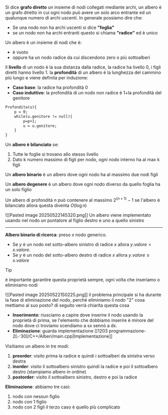 Si dice **grafo diretto** un insieme di nodi collegati mediante archi, un albero è un grafo diretto in cui ogni nodo può avere un solo arco entrante ed un qualunque numero di archi uscenti. In generale possiamo dire che: 
- Se una nodo non ha archi uscenti si dice **"foglia"** 
- se un nodo non ha archi entranti questo si chiama  **"radice"** ed è unico


Un albero è un insieme di nodi che è:
- è vuoto
- oppure ha un nodo radice da cui discendono zero o più sottoalberi

Il **livello** di un nodo è la sua distanza dalla radice, la radice ha livello 0, i figli diretti hanno livello 1.
la **profondità** di un albero è la lunghezza del cammino più lungo e viene definita per induzione:
- **Caso base**: la radice ha profondità 0
- **Caso induttivo**: la profondità di un nodo non radice è 1+la profondità del genitore
```txt
Profondita(u){
	p = 0;
	while(u.genitore != null){
		p=p+1;
		u = u.genitore;
	}
}
```

Un **albero è bilanciato** se:
1. Tutte le foglie si trovano allo stesso livello
2. Dato k numero massimo di figli per nodo, ogni nodo interno ha al max k figli

Un **albero binario** è un albero dove ogni nodo ha al massimo due nodi figli

Un **albero degenere** è un albero dove ogni nodo diverso da quello foglia ha un solo figlio

Un albero di profondità $n$ può contenere al massimo $2^{(n+1)}-1$ se l'albero è bilanciato allora questa diventa $O(\log n)$   

![[Pasted image 20250522145320.png]]
Un albero viene implementato usando nel nodo un puntatore al figlio destro e uno a quello sinistro

---

**Albero binario di ricerca**: preso  $x$ nodo generico. 
- Se $y$ è un nodo nel sotto-albero sinistro di radice $x$ allora $y.valore < x.valore$. 
- Se $y$ è un nodo del sotto-albero destro di radice $x$ allora $y.valore \ge x.valore$
> [!tip] 
> è importante garantire questa proprietà sempre, ogni volta che inseriamo o eliminiamo nodi

![[Pasted image 20250522150225.png]]
il problema principale si ha durante la fase di eliminazione del nodo, perché eliminiamo il nodo "2" cosa mettiamo al suo posto? di seguito verrà chiarita questa cosa
- **Inserimento**: riusciamo a capire dove inserire il nodo usando la proprietà di prima, se l'elemento che dobbiamo inserire è minore del nodo dove ci troviamo scendiamo a sx sennò a dx.
- **Eliminazione**: guarda implementazione
[[1203 programmazione-2[✅30]/C++/Alberi/main.cpp|Implementazione]]

Visitiamo un albero in tre modi:
1. **preorder**: visito prima la radice e quindi i sottoalberi da sinistra verso destra
2. **inorder**: visito il sottoalbero sinistro quindi la radice e poi il sottoalbero destro (stampiamo albero in ordine)
3. **postorder**: visito il sottoalbero sinistro, destro e poi la radice



**Eliminazione**: abbiamo tre casi:
1. nodo con nessun figlio
2. nodo con 1 figlio
3. nodo con 2 figli
il terzo caso è quello più complicato